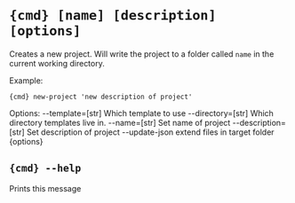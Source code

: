 # `{cmd} [name] [description] [options]`

Creates a new project. Will write the project to a folder called
  `name` in the current working directory.

Example:

`{cmd} new-project 'new description of project'`

Options:
    --template=[str]        Which template to use
    --directory=[str]       Which directory templates live in.
    --name=[str]            Set name of project
    --description=[str]     Set description of project
    --update-json           extend files in target folder
{options}


## `{cmd} --help`

Prints this message
